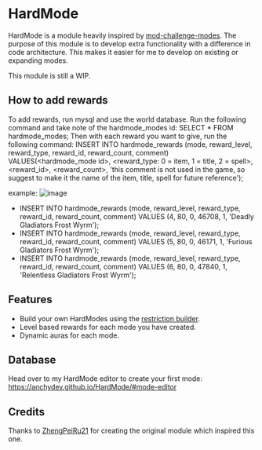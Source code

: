 # HardMode
HardMode is a module heavily inspired by [mod-challenge-modes](https://github.com/ZhengPeiRu21/mod-challenge-modes). The purpose of this module is to develop extra functionality with a difference in code architecture. This makes it easier for me to develop on existing or expanding modes.

This module is still a WIP.

## How to add rewards
To add rewards, run mysql and use the world database.
Run the following command and take note of the hardmode_modes id: SELECT * FROM hardmode_modes;
Then with each reward you want to give, run the following command: INSERT INTO hardmode_rewards (mode, reward_level, reward_type, reward_id, reward_count, comment) VALUES(<hardmode_mode id>, <reward_type: 0 = item, 1 = title, 2 = spell>, <reward_id>, <reward_count>, 'this comment is not used in the game, so suggest to make it the name of the item, title, spell for future reference');

example: 
![image](https://github.com/user-attachments/assets/539e6b38-db23-4d91-9cb6-adfd46b5cd87)
- INSERT INTO hardmode_rewards (mode, reward_level, reward_type, reward_id, reward_count, comment) VALUES (4, 80, 0, 46708, 1, 'Deadly Gladiators Frost Wyrm');
- INSERT INTO hardmode_rewards (mode, reward_level, reward_type, reward_id, reward_count, comment) VALUES (5, 80, 0, 46171, 1, 'Furious Gladiators Frost Wyrm');
- INSERT INTO hardmode_rewards (mode, reward_level, reward_type, reward_id, reward_count, comment) VALUES (6, 80, 0, 47840, 1, 'Relentless Gladiators Frost Wyrm');

## Features
- Build your own HardModes using the [restriction builder](https://anchydev.github.io/HardMode/#mode-editor).
- Level based rewards for each mode you have created.
- Dynamic auras for each mode.

## Database
Head over to my HardMode editor to create your first mode: https://anchydev.github.io/HardMode/#mode-editor

## Credits
Thanks to [ZhengPeiRu21](https://github.com/ZhengPeiRu21) for creating the original module which inspired this one.
